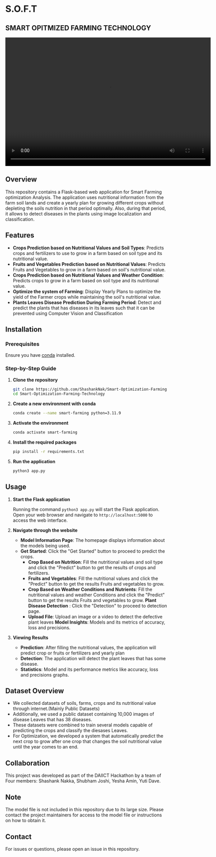 # S.O.F.T
## SMART OPITMIZED FARMING TECHNOLOGY

<video width="640" height="400" controls>
  <source src="![scre](https://github.com/user-attachments/assets/2d2b2e82-573a-400d-a956-2ce9febff9bb)" type="video/mp4">
  Your browser does not support the video tag.
</video>

## Overview

This repository contains a Flask-based web application for Smart Farming optimization Analysis. The application uses nutritional information from the farm soil lands and create a yearly plan for growing different crops without depleting the soils nutrition in that period optimally. Also, during that period, it allows to detect diseases in the plants using image localization and classification.

## Features

- **Crops Prediction based on Nutritional Values and Soil Types**: Predicts crops and fertilizers to use to grow in a farm based on soil type and its nutritional value.
- **Fruits and Vegetables Prediction based on Nutritional Values**: Predicts Fruits and Vegetables to grow in a farm based on soil's nutritional value.
- **Crops Prediction based on Nutritional Values and Weather Condition**: Predicts crops to grow in a farm based on soil type and its nutritional value.
- **Optimize the system of Farming**: Display Yearly Plans to optimize the yield of the Farmer crops while maintaining the soil's nutritional value.
- **Plants Leaves Disease Prediction During Farming Period**: Detect and predict the plants that has diseases in its leaves such that it can be prevented using Computer Vision and Classification

## Installation

### Prerequisites

Ensure you have [conda](https://docs.conda.io/en/latest/miniconda.html) installed.

### Step-by-Step Guide

1. **Clone the repository**

    ```sh
    git clone https://github.com/ShashankNak/Smart-Optimization-Farming-Technology
    cd Smart-Optimization-Farming-Technology
    ```

2. **Create a new environment with conda**

    ```sh
    conda create --name smart-farming python=3.11.9
    ```

3. **Activate the environment**

    ```sh
    conda activate smart-farming
    ```

4. **Install the required packages**

    ```sh
    pip install -r requirements.txt
    ```

5. **Run the application**

    ```sh
    python3 app.py
    ```

## Usage

1. **Start the Flask application**

    Running the command `python3 app.py` will start the Flask application. Open your web browser and navigate to `http://localhost:5000` to access the web interface.

2. **Navigate through the website**

    - **Model Information Page**: The homepage displays information about the models being used.
    - **Get Started**: Click the "Get Started" button to proceed to predict the crops.
        - **Crop Based on Nutrition**: Fill the nutritional values and soil type and click the "Predict" button to get the results of crops and fertilizers. 
        - **Fruits and Vegetables**: Fill the nutritional values and click the "Predict" button to get the results Fruits and vegetables to grow.
        - **Crop Based on Weather Conditions and Nutrients**:  Fill the nutritional values and weather Conditions and click the "Predict" button to get the results Fruits and vegetables to grow.
    **Plant Disease Detection** : Click the "Detection" to proceed to detection page.
        - **Upload File**: Upload an image or a video to detect the defective plant leaves
    **Model Insights**: Models and its metrics of accuracy, loss and precisions.

3. **Viewing Results**

    - **Prediction**: After filling the nutritional values, the application will predict crop or fruits or fertilizers and yearly plan
    - **Detection**: The application will detect the plant leaves that has some disease.
    - **Statistics**: Model and its performance metrics like accuracy, loss and precisions graphs.

## Dataset Overview

- We collected datasets of soils, farms, crops and its nutritional value through internet.(Mainly Public Datasets)
- Additionally, we used a public dataset containing 10,000 images of disease Leaves that has 38 diseases.
- These datasets were combined to train several models capable of predicting the crops and classify the diesases Leaves.
- For Optimization, we developed a system that automatically predict the next crop to grow after one crop that changes the soil nutritional value until the year comes to an end.

## Collaboration

This project was developed as part of the DAIICT Hackathon by a team of Four members: Shashank Nakka, Shubham Joshi, Yesha Amin, Yuti Dave.

## Note

The model file is not included in this repository due to its large size. Please contact the project maintainers for access to the model file or instructions on how to obtain it.

## Contact
For issues or questions, please open an issue in this repository.
